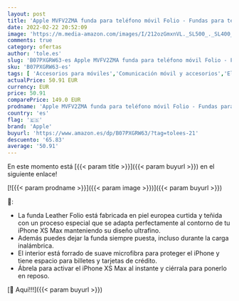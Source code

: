 ```yaml
---
layout: post
title: 'Apple MVFV2ZMA funda para teléfono móvil Folio - Fundas para teléfonos móviles  Folio  Apple  iPhone XS Max '
date: 2022-02-22 20:52:09
image: 'https://m.media-amazon.com/images/I/212ozGmxnVL._SL500_._SL400_.jpg'
comments: true
category: ofertas
author: 'tole.es'
slug: 'B07PXGRW63-es Apple MVFV2ZMA funda para teléfono móvil Folio - Fundas...'
sku: 'B07PXGRW63-es'
tags: [ 'Accesorios para móviles','Comunicación móvil y accesorios','Electrónica','Fundas y carcasas para teléfonos móviles','apple','iphone', ]
actualPrice: 50.91 EUR
currency: EUR
price: 50.91
comparePrice: 149.0 EUR
prodname: 'Apple MVFV2ZMA funda para teléfono móvil Folio - Fundas para teléfonos móviles  Folio  Apple  iPhone XS Max '
country: 'es'
flag: '🇪🇸'
brand: 'Apple'
buyurl: 'https://www.amazon.es/dp/B07PXGRW63/?tag=tolees-21'
descuento: '65.83'
average: '50.91'
---
```


En este momento está [{{< param title >}}]({{< param buyurl >}}) en el siguiente enlace!

[![{{< param prodname >}}]({{< param image >}})]({{< param buyurl >}})

🔎:

- La funda Leather Folio está fabricada en piel europea curtida y teñida con un proceso especial que se adapta perfectamente al contorno de tu iPhone XS Max manteniendo su diseño ultrafino.
- Además puedes dejar la funda siempre puesta, incluso durante la carga inalámbrica.
- El interior está forrado de suave microfibra para proteger el iPhone y tiene espacio para billetes y tarjetas de crédito.
- Ábrela para activar el iPhone XS Max al instante y ciérrala para ponerlo en reposo.

[🛒 Aquí!!!]({{< param buyurl >}})
